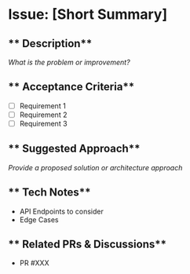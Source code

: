 # Issue: [Short Summary]

## ** Description**

_What is the problem or improvement?_

## ** Acceptance Criteria**

- [ ] Requirement 1
- [ ] Requirement 2
- [ ] Requirement 3

## ** Suggested Approach**

_Provide a proposed solution or architecture approach_

## ** Tech Notes**

- API Endpoints to consider
- Edge Cases

## ** Related PRs & Discussions**

- PR #XXX
